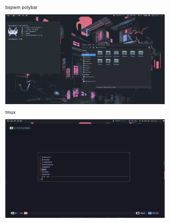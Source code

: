bspwm polybar

![Deja una estrella. Comparte.](https://github.com/Mnvim/dotfiles-bspwm/blob/main/images/1.png)

tmux

![Deja una estrella. Comparte.](https://github.com/Mnvim/dotfiles-bspwm/blob/main/images/tmux.png)

